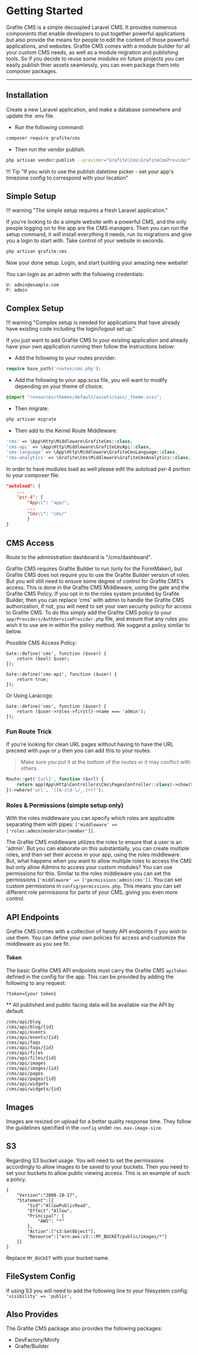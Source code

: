 # Getting Started

<div class="logo">
    <span class="cms-icon"></span>
</div>

Grafite CMS is a simple decoupled Laravel CMS. It provides numerous components that enable developers to put together powerful applications but also provide the means for people to edit the content of those powerful applications, and websites.
Grafite CMS comes with a module builder for all your custom CMS needs, as well as a module migration and publishing tools. So if you decide to reuse some modules on future projects you can easily publish thier assets seamlessly, you can even package them into composer packages.

---

## Installation

Create a new Laravel application, and make a database somewhere and update the .env file.

* Run the following command:

```bash
composer require grafite/cms
```

* Then run the vendor publish:

```bash
php artisan vendor:publish --provider="Grafite\Cms\GrafiteCmsProvider"
```

!!! Tip "If you wish to use the publish datetime picker - set your app's timezone config to correspond with your location"

## Simple Setup

!!! warning "The simple setup requires a fresh Laravel application."

If you're looking to do a simple website with a powerful CMS, and the only people logging on to the app are the CMS managers.
Then you can run the setup command, it will install everything it needs, run its migrations and give you a login to start with.
Take control of your website in seconds.

```php
php artisan grafite:cms
```

Now your done setup. Login, and start building your amazing new website!

You can login as an admin with the following credentials:

```
U: admin@example.com
P: admin
```

## Complex Setup

!!! warning "Complex setup is needed for applications that have already have existing code including the login/logout set up."

If you just want to add Grafite CMS to your existing application and already have your own application running then follow the instructions below:

* Add the following to your routes provider:

```php
require base_path('routes/cms.php');
```

* Add the following to your app.scss file, you will want to modify depending on your theme of choice.

```css
@import "resources/themes/default/assets/sass/_theme.scss";
```

* Then migrate:

```bash
php artisan migrate
```

* Then add to the Kernel Route Middleware:

```php
'cms' => \App\Http\Middleware\GrafiteCms::class,
'cms-api' => \App\Http\Middleware\GrafiteCmsApi::class,
'cms-language' => \App\Http\Middleware\GrafiteCmsLanguage::class,
'cms-analytics' => \Grafite\Cms\Middleware\GrafiteCmsAnalytics::class,
```

In order to have modules load as well please edit the autoload psr-4 portion to your composer file:
```json
"autoload": {
    ...
    "psr-4": {
        "App\\": "app/",
        ...
        "Cms\\": "cms/"
        }
}
```

## CMS Access
Route to the administration dashboard is "/cms/dashboard".

Grafite CMS requires Grafite Builder to run (only for the FormMaker), but Grafite CMS does not require you to use the Grafite Builder version of roles. But you will still need to ensure some degree of control for Grafite CMS's access. This is done in the Grafite CMS Middleware, using the gate and the Grafite CMS Policy. If you opt in to the roles system provided by Grafite Builder, then you can replace 'cms' with admin to handle the Grafite CMS authorization, if not, you will need to set your own security policy for access to Grafite CMS. To do this simply add the Grafite CMS policy to your `app/Providers/AuthServiceProvider.php` file, and ensure that any rules you wish it to use are in within the policy method. We suggest a policy similar to below.

Possible CMS Access Policy:
```
Gate::define('cms', function ($user) {
    return (bool) $user;
});

Gate::define('cms-api', function ($user) {
    return true;
});
```

Or Using Laracogs:
```
Gate::define('cms', function ($user) {
    return ($user->roles->first()->name === 'admin');
});
```

### Fun Route Trick

If you're looking for clean URL pages without having to have the URL preceed with `page` or `p` then you can
add this to your routes.

> Make sure you put it at the bottom of the routes or it may conflict with others.

```php
Route::get('{url}', function ($url) {
    return app(App\Http\Controllers\Cms\PagesController::class)->show($url);
})->where('url', '([A-z\d-\/_.]+)?');
```

### Roles & Permissions (simple setup only)

With the roles middleware you can specify which roles are applicable separating them with pipes: `['middleware' => ['roles:admin|moderator|member']]`.

The Grafite CMS middleware utilizes the roles to ensure that a user is an 'admin'. But you can elaborate on this substantially, you can create multiple roles, and then set their access in your app, using the roles middleware. But, what happens when you want to allow multiple roles to access the CMS but only allow Admins to access your custom modules? You can use permissions for this. Similar to the roles middleware you can set the permissions `['middleware' => ['permissions:admin|cms']]`. You can set custom permissions in `config/permissions.php`. This means you can set different role permissions for parts of your CMS, giving you even more control.

## API Endpoints

Grafite CMS comes with a collection of handy API endpoints if you wish to use them. You can define your own policies for access and customize the middleware as you see fit.

#### Token

The basic Grafite CMS API endpoints must carry the Grafite CMS `apiToken` defined in the config for the app. This can be provided by adding the following to any request:

```
?token={your token}
```

** All published and public facing data will be available via the API by default.

```
/cms/api/blog
/cms/api/blog/{id}
/cms/api/events
/cms/api/events/{id}
/cms/api/faqs
/cms/api/faqs/{id}
/cms/api/files
/cms/api/files/{id}
/cms/api/images
/cms/api/images/{id}
/cms/api/pages
/cms/api/pages/{id}
/cms/api/widgets
/cms/api/widgets/{id}
```

## Images

Images are resized on upload for a better quality response time. They follow the guidelines specified in the `config` under `cms.max-image-size`.

## S3

Regarding S3 bucket usage. You will need to set the permissions accordingly to allow images to be saved to your buckets. Then you need to set your buckets to allow public viewing access.
This is an example of such a policy.

```
{
    "Version":"2008-10-17",
    "Statement":[{
        "Sid":"AllowPublicRead",
        "Effect":"Allow",
        "Principal": {
            "AWS": "*"
        },
        "Action":["s3:GetObject"],
        "Resource":["arn:aws:s3:::MY_BUCKET/public/images/*"]
    }]
}
```

Replace `MY_BUCKET` with your bucket name.

## FileSystem Config

If using S3 you will need to add the following line to your filesystem config: `'visibility' => 'public',`

Also Provides
------
The Grafite CMS package also provides the following packages:

* DevFactory/Minify
* Grafte/Builder
